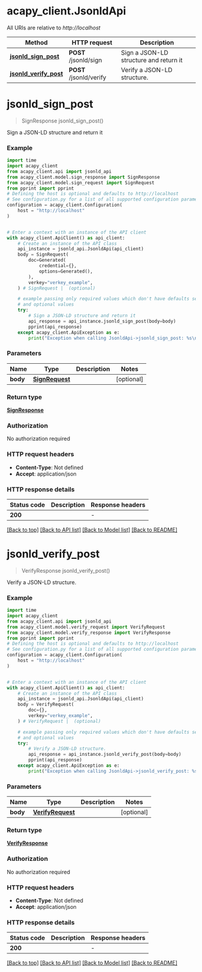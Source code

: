 # acapy_client.JsonldApi

All URIs are relative to *http://localhost*

Method | HTTP request | Description
------------- | ------------- | -------------
[**jsonld_sign_post**](JsonldApi.md#jsonld_sign_post) | **POST** /jsonld/sign | Sign a JSON-LD structure and return it
[**jsonld_verify_post**](JsonldApi.md#jsonld_verify_post) | **POST** /jsonld/verify | Verify a JSON-LD structure.


# **jsonld_sign_post**
> SignResponse jsonld_sign_post()

Sign a JSON-LD structure and return it

### Example

```python
import time
import acapy_client
from acapy_client.api import jsonld_api
from acapy_client.model.sign_response import SignResponse
from acapy_client.model.sign_request import SignRequest
from pprint import pprint
# Defining the host is optional and defaults to http://localhost
# See configuration.py for a list of all supported configuration parameters.
configuration = acapy_client.Configuration(
    host = "http://localhost"
)


# Enter a context with an instance of the API client
with acapy_client.ApiClient() as api_client:
    # Create an instance of the API class
    api_instance = jsonld_api.JsonldApi(api_client)
    body = SignRequest(
        doc=Generated(
            credential={},
            options=Generated(),
        ),
        verkey="verkey_example",
    ) # SignRequest |  (optional)

    # example passing only required values which don't have defaults set
    # and optional values
    try:
        # Sign a JSON-LD structure and return it
        api_response = api_instance.jsonld_sign_post(body=body)
        pprint(api_response)
    except acapy_client.ApiException as e:
        print("Exception when calling JsonldApi->jsonld_sign_post: %s\n" % e)
```


### Parameters

Name | Type | Description  | Notes
------------- | ------------- | ------------- | -------------
 **body** | [**SignRequest**](SignRequest.md)|  | [optional]

### Return type

[**SignResponse**](SignResponse.md)

### Authorization

No authorization required

### HTTP request headers

 - **Content-Type**: Not defined
 - **Accept**: application/json


### HTTP response details
| Status code | Description | Response headers |
|-------------|-------------|------------------|
**200** |  |  -  |

[[Back to top]](#) [[Back to API list]](../README.md#documentation-for-api-endpoints) [[Back to Model list]](../README.md#documentation-for-models) [[Back to README]](../README.md)

# **jsonld_verify_post**
> VerifyResponse jsonld_verify_post()

Verify a JSON-LD structure.

### Example

```python
import time
import acapy_client
from acapy_client.api import jsonld_api
from acapy_client.model.verify_request import VerifyRequest
from acapy_client.model.verify_response import VerifyResponse
from pprint import pprint
# Defining the host is optional and defaults to http://localhost
# See configuration.py for a list of all supported configuration parameters.
configuration = acapy_client.Configuration(
    host = "http://localhost"
)


# Enter a context with an instance of the API client
with acapy_client.ApiClient() as api_client:
    # Create an instance of the API class
    api_instance = jsonld_api.JsonldApi(api_client)
    body = VerifyRequest(
        doc={},
        verkey="verkey_example",
    ) # VerifyRequest |  (optional)

    # example passing only required values which don't have defaults set
    # and optional values
    try:
        # Verify a JSON-LD structure.
        api_response = api_instance.jsonld_verify_post(body=body)
        pprint(api_response)
    except acapy_client.ApiException as e:
        print("Exception when calling JsonldApi->jsonld_verify_post: %s\n" % e)
```


### Parameters

Name | Type | Description  | Notes
------------- | ------------- | ------------- | -------------
 **body** | [**VerifyRequest**](VerifyRequest.md)|  | [optional]

### Return type

[**VerifyResponse**](VerifyResponse.md)

### Authorization

No authorization required

### HTTP request headers

 - **Content-Type**: Not defined
 - **Accept**: application/json


### HTTP response details
| Status code | Description | Response headers |
|-------------|-------------|------------------|
**200** |  |  -  |

[[Back to top]](#) [[Back to API list]](../README.md#documentation-for-api-endpoints) [[Back to Model list]](../README.md#documentation-for-models) [[Back to README]](../README.md)

